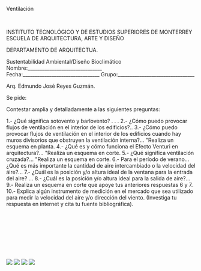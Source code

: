 

Ventilación 




 
 
INSTITUTO TECNOLÓGICO Y DE ESTUDIOS SUPERIORES DE MONTERREY 
ESCUELA DE ARQUITECTURA, ARTE Y DISEÑO 

DEPARTAMENTO DE ARQUITECTUA.


 Sustentabilidad Ambiental/Diseño Bioclimático 
Nombre:_______________________________ 
Fecha:________________________________ 
Grupo:________________________________ 



Arq. Edmundo José Reyes Guzmán.

 Se pide: 

Contestar amplia y detalladamente a las siguientes preguntas: 


1.- ¿Qué significa sotovento y barlovento? . . .
2.- ¿Cómo puedo provocar flujos de ventilación en el interior de los edificios?..
3.- ¿Cómo puedo provocar flujos de ventilación en el interior de los edificios cuando hay muros divisorios que obstruyen la ventilación interna?... 
"Realiza un esquema en planta.
4.- ¿Qué es y cómo funciona el Efecto Venturi en arquitectura?... 
"Realiza un esquema en corte.
5.- ¿Qué significa ventilación cruzada?... 
"Realiza un esquema en corte.
6.- Para el período de verano... ¿Qué es más importante la cantidad de aire intercambiado o la velocidad del áire?... 
7.- ¿Cuál es la posición y/o altura ideal de la ventana para la entrada del aire? ...
8.- ¿Cuál es la posición y/o altura ideal para la salida de aire?...
9.- Realiza un esquema en corte que apoye tus anteriores respuestas 6 y 7. 
10.- Explica algún instrumento de medición en el mercado que sea utilizado para medir la velocidad del aire y/o dirección del viento. (Investiga tu respuesta en internet y cita tu fuente bibliográfica). 




 



 












 


 
 




 


 





![](./content/4/M4.32/ven.2.jpg)
![](./content/4/M4.32/ven.4.jpg)
![](./content/4/M4.32/ven.1.jpg)
![](./content/4/M4.32/ven.3.png)
